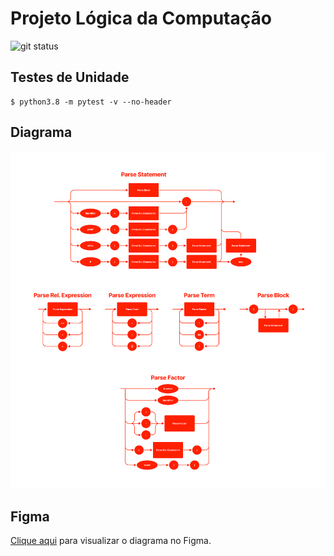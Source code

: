 # Projeto Lógica da Computação

![git status](http://3.129.230.99/svg/cicerotcv/logcomp/)

## Testes de Unidade

```shell
$ python3.8 -m pytest -v --no-header 
```

## Diagrama

![diagrama](./diagrama.png)

## Figma

[Clique aqui](https://www.figma.com/file/FwgHMDOpuHXPAxmSICtWKg/Diagrama-Lógica-de-Computação) para visualizar o diagrama no Figma.
